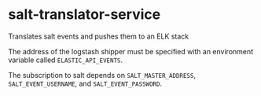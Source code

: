 # salt-translator-service
Translates salt events and pushes them to an ELK stack

The address of the logstash shipper must be specified with an environment variable called ```ELASTIC_API_EVENTS```. 

The subscription to salt depends on ```SALT_MASTER_ADDRESS```, ```SALT_EVENT_USERNAME```, and ```SALT_EVENT_PASSWORD```.
